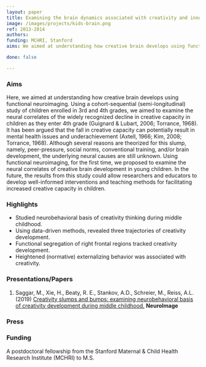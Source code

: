 ```yaml
---
layout: paper
title: Examining the brain dynamics associated with creativity and innovation in entrepreneurs and managers
image: /images/projects/kids-brain.png
ref: 2013-2014
authors: 
funding: MCHRI, Stanford
aims: We aimed at understanding how creative brain develops using functional neuroimaging (fNIRS). Using a cohort-sequential (semi-longitudinal) study of children enrolled in 3rd and 4th grades, we examined the neural correlates of the widely recognized decline in creative capacity in children as they enter 4th grade.

done: false

---
```


### Aims

Here, we aimed at understanding how creative brain develops using functional neuroimaging. Using a cohort-sequential (semi-longitudinal) study of children enrolled in 3rd and 4th grades, we aimed to examine the neural correlates of the widely recognized decline in creative capacity in children as they enter 4th grade (Guignard & Lubart, 2006; Torrance, 1968). It has been argued that the fall in creative capacity can potentially result in mental health issues and underachievement (Axtell, 1966; Kim, 2008; Torrance, 1968). Although several reasons are theorized for this slump, namely, peer-pressure, social norms, conventional training, and/or brain development, the underlying neural causes are still unknown. Using functional neuroimaging, for the first time, we proposed to examine the neural correlates of creative brain development in young children. In the future, the results from this study could allow researchers and educators to develop well-informed interventions and teaching methods for facilitating increased creative capacity in children.

### Highlights

- Studied neurobehavioral basis of creativity thinking during middle childhood.
- Using data-driven methods, revealed three trajectories of creativity development.
- Functional segregation of right frontal regions tracked creativity development.
- Heightened (normative) externalizing behavior was associated with creativity.

### Presentations/Papers
1. Saggar, M., Xie, H., Beaty, R. E., Stankov, A.D., Schreier, M., Reiss, A.L. (2019) <a href="http://dx.doi.org/10.1016/j.neuroimage.2019.03.080"> Creativity slumps and bumps: examining neurobehavioral basis of creativity development during middle childhood.</a> <strong> NeuroImage </strong> 


### Press


### Funding
A postdoctoral fellowship from the Stanford Maternal & Child Health Research Institute (MCHRI) to M.S.

